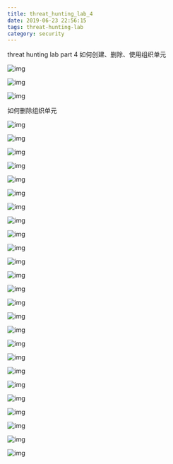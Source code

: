 ```yaml
---
title: threat_hunting_lab_4
date: 2019-06-23 22:56:15
tags: threat-hunting-lab
category: security
---
```

threat hunting lab part 4 如何创建、删除、使用组织单元

<!-- more -->

![img](/postimg/lab4-1.jpg)

![img](/postimg/lab4-2.jpg)

![img](/postimg/lab4-3.jpg)

如何删除组织单元

![img](/postimg/lab4-4.jpg)

![img](/postimg/lab4-5.jpg)

![img](/postimg/lab4-6.jpg)

![img](/postimg/lab4-7.jpg)

![img](/postimg/lab4-8.jpg)

![img](/postimg/lab4-9.jpg)

![img](/postimg/lab4-10.jpg)

![img](/postimg/lab4-11.jpg)

![img](/postimg/lab4-12.jpg)

![img](/postimg/lab4-13.jpg)

![img](/postimg/lab4-14.jpg)

![img](/postimg/lab4-15.jpg)

![img](/postimg/lab4-16.jpg)

![img](/postimg/lab4-17.jpg)

![img](/postimg/lab4-18.jpg)

![img](/postimg/lab4-19.jpg)

![img](/postimg/lab4-20.jpg)

![img](/postimg/lab4-21.jpg)

![img](/postimg/lab4-22.jpg)

![img](/postimg/lab4-23.jpg)

![img](/postimg/lab4-24.jpg)

![img](/postimg/lab4-25.jpg)

![img](/postimg/lab4-26.jpg)

![img](/postimg/lab4-27.jpg)

![img](/postimg/lab4-28.jpg)

